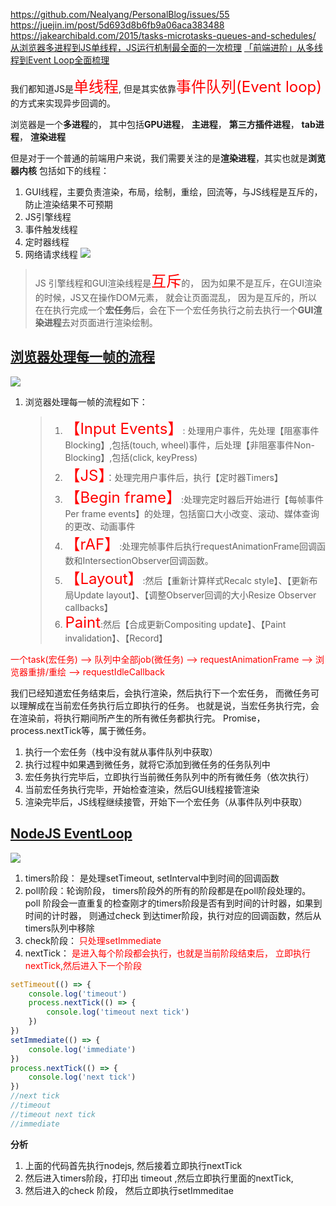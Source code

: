 https://github.com/Nealyang/PersonalBlog/issues/55
https://juejin.im/post/5d693d8b6fb9a06aca383488
https://jakearchibald.com/2015/tasks-microtasks-queues-and-schedules/
[从浏览器多进程到JS单线程，JS运行机制最全面的一次梳理](https://segmentfault.com/a/1190000012925872)
[「前端进阶」从多线程到Event Loop全面梳理](https://juejin.im/post/5d5b4c2df265da03dd3d73e5)

我们都知道JS是<font size=5 color=red>单线程</font>, 但是其实依靠<font size=5 color=red>事件队列(Event loop)</font>的方式来实现异步回调的。

浏览器是一个**多进程**的， 其中包括**GPU进程**， **主进程**， **第三方插件进程**， **tab进程**， **渲染进程**

但是对于一个普通的前端用户来说，我们需要关注的是**渲染进程**，其实也就是**浏览器内核**
包括如下的线程：
1. GUI线程，主要负责渲染，布局，绘制，重绘，回流等，与JS线程是互斥的，防止渲染结果不可预期
2. JS引擎线程
4. 事件触发线程
5. 定时器线程
6. 网络请求线程
![](https://upload-images.jianshu.io/upload_images/3358344-74350b8bedb7864c?imageMogr2/auto-orient/strip|imageView2/2/format/webp)
> JS 引擎线程和GUI渲染线程是<font size=5 color=red>互斥</font>的， 因为如果不是互斥，在GUI渲染的时候，JS又在操作DOM元素， 就会让页面混乱， 因为是互斥的，所以在在执行完成一个**宏任务**后，会在下一个宏任务执行之前去执行一个**GUI渲染进程**去对页面进行渲染绘制。

## [浏览器处理每一帧的流程](https://mp.weixin.qq.com/s/wJxj5QbOHwH9cKmqU5eSQw)
![](https://mmbiz.qpic.cn/mmbiz_png/EibZvicb0pyanTibQrlYSYsNkgpCuC4nrA7X3LthAQA69Wu5Uq40FwztcHOh2jVPhc6u5n2ZibkuaT8e9Giah2l1LwA/640?wx_fmt=png&wxfrom=5&wx_lazy=1&wx_co=1)
1. 浏览器处理每一帧的流程如下：
   > 1. <font size=5 color=red>【Input Events】</font>: 处理用户事件，先处理【阻塞事件Blocking】,包括(touch, wheel)事件，后处理【非阻塞事件Non-Blocking】,包括(click, keyPress)
   > 2. <font size=5 color=red>【JS】</font>：处理完用户事件后，执行【定时器Timers】
   > 3. <font size=5 color=red>【Begin frame】</font>:处理完定时器后开始进行【每帧事件Per frame events】的处理，包括窗口大小改变、滚动、媒体查询的更改、动画事件
   > 4. <font size=5 color=red>【rAF】</font>:处理完帧事件后执行requestAnimationFrame回调函数和IntersectionObserver回调函数。
   > 5. <font size=5 color=red>【Layout】</font>:然后【重新计算样式Recalc style】、【更新布局Update layout】、【调整Observer回调的大小Resize Observer callbacks】
   > 6.  <font size=5 color=red>Paint</font>:然后【合成更新Compositing update】、【Paint invalidation】、【Record】

<font color=red> 一个task(宏任务) --> 队列中全部job(微任务) --> requestAnimationFrame --> 浏览器重排/重绘 --> requestIdleCallback</font>

我们已经知道宏任务结束后，会执行渲染，然后执行下一个宏任务，
而微任务可以理解成在当前宏任务执行后立即执行的任务。
也就是说，当宏任务执行完，会在渲染前，将执行期间所产生的所有微任务都执行完。
Promise，process.nextTick等，属于微任务。
1. 执行一个宏任务（栈中没有就从事件队列中获取）
2. 执行过程中如果遇到微任务，就将它添加到微任务的任务队列中
3. 宏任务执行完毕后，立即执行当前微任务队列中的所有微任务（依次执行）
4. 当前宏任务执行完毕，开始检查渲染，然后GUI线程接管渲染
5. 渲染完毕后，JS线程继续接管，开始下一个宏任务（从事件队列中获取）

## [NodeJS EventLoop](https://zhuanlan.zhihu.com/p/56151579)

![](https://pic4.zhimg.com/80/v2-97a12551238a057224c93e6ad35ac167_1440w.jpg)

1. timers阶段：  是处理setTimeout, setInterval中到时间的回调函数
2. poll阶段：轮询阶段， timers阶段外的所有的阶段都是在poll阶段处理的。 poll 阶段会一直重复的检查刚才的timers阶段是否有到时间的计时器，如果到时间的计时器， 则通过check 到达timer阶段，执行对应的回调函数，然后从timers队列中移除
3. check阶段： <font color=red>只处理setImmediate</font>
4. nextTick： <font color="red">是进入每个阶段都会执行，也就是当前阶段结束后， 立即执行nextTick,然后进入下一个阶段</font>
```js
setTimeout(() => {
    console.log('timeout')
    process.nextTick(() => {
        console.log('timeout next tick')
    })
})
setImmediate(() => {
    console.log('immediate')
})
process.nextTick(() => {
    console.log('next tick')
})
//next tick
//timeout
//timeout next tick
//immediate
```
**分析**
1. 上面的代码首先执行nodejs, 然后接着立即执行nextTick 
2. 然后进入timers阶段，打印出 timeout ,然后立即执行里面的nextTick,
3. 然后进入的check 阶段， 然后立即执行setImmeditae
